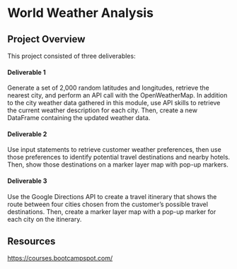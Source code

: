 # World Weather Analysis

## Project Overview

This project consisted of three deliverables:

#### Deliverable 1

Generate a set of 2,000 random latitudes and longitudes, retrieve the nearest city, and perform an API call with the OpenWeatherMap. In addition to the city weather data gathered in this module, use API skills to retrieve the current weather description for each city. Then, create a new DataFrame containing the updated weather data.

#### Deliverable 2

Use input statements to retrieve customer weather preferences, then use those preferences to identify potential travel destinations and nearby hotels. Then, show those destinations on a marker layer map with pop-up markers.

#### Deliverable 3
Use the Google Directions API to create a travel itinerary that shows the route between four cities chosen from the customer’s possible travel destinations. Then, create a marker layer map with a pop-up marker for each city on the itinerary.

## Resources

https://courses.bootcampspot.com/
